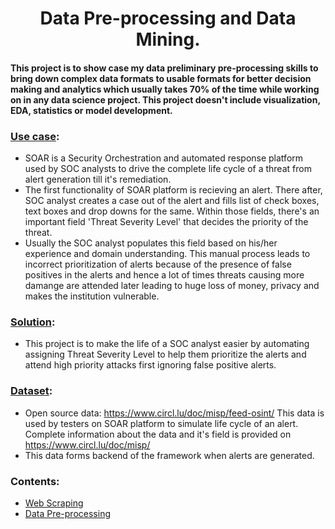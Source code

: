 # <center>Data Pre-processing and Data Mining.</center>
#### This project is to show case my data preliminary pre-processing skills to bring down complex data formats to usable formats for better decision making and analytics which usually takes 70% of the time while working on in any data science project. This project doesn't include visualization, EDA, statistics or model development.

### <u>Use case</u>: 
- SOAR is a Security Orchestration and automated response platform used by SOC analysts to drive the complete life cycle of a threat from alert generation till it's remediation. 
- The first functionality of SOAR platform is recieving an alert. There after, SOC analyst creates a case out of the alert and fills list of check boxes, text boxes and drop downs for the same. Within those fields, there's an important field 'Threat Severity Level' that decides the priority of the threat. 
- Usually the SOC analyst populates this field based on his/her experience and domain understanding. This manual process leads to incorrect prioritization of alerts because of the presence of false positives in the alerts and hence a lot of times threats causing more damange are attended later leading to huge loss of money, privacy and makes the institution vulnerable.

### <u>Solution</u>: 
- This project is to make the life of a SOC analyst easier by automating assigning Threat Severity Level  to help them prioritize the alerts and attend high priority attacks first ignoring false positive alerts.

### <u>Dataset</u>:
- Open source data: https://www.circl.lu/doc/misp/feed-osint/ This data is used by testers on SOAR platform to simulate life cycle of an alert. Complete information about the data and it's field is provided on https://www.circl.lu/doc/misp/
- This data forms backend of the framework when alerts are generated.

### Contents:
- [Web Scraping](https://github.com/ds-souvik/Automate-Severity-Levels-in-SOAR-alerts-for-SOC-Analyst/blob/master/Download%20jsons.ipynb)
- [Data Pre-processing](https://github.com/ds-souvik/Automate-Severity-Levels-in-SOAR-alerts-for-SOC-Analyst/blob/master/Data%20Mining%20and%20Pre-processing..ipynb)
